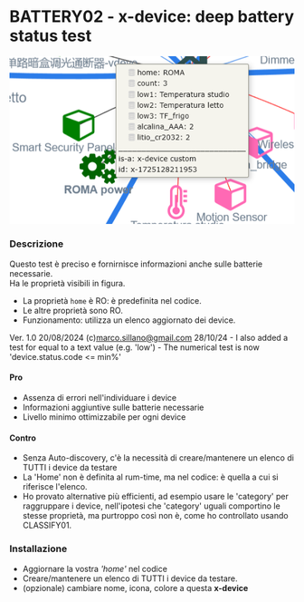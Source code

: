 # BATTERY02 - x-device: deep battery status test

![](https://github.com/msillano/IoTwebUI/blob/main/pics/battery02.png?raw=true)

### Descrizione
Questo test è preciso e fornirnisce informazioni anche sulle batterie necessarie.<br>
Ha le proprietà visibili in figura.
- La proprietà `home` è RO: è predefinita nel codice.
- Le altre proprietà sono RO.
- Funzionamento: utilizza un elenco aggiornato dei device.

Ver. 1.0 20/08/2024  (c)marco.sillano@gmail.com 
 28/10/24 - I also added a test for equal to a text value (e.g. 'low')
          - The numerical test is now  'device.status.code <= min%'

#### Pro
- Assenza di errori nell'individuare i device
- Informazioni aggiuntive sulle batterie necessarie
- Livello minimo ottimizzabile per ogni device

#### Contro
- Senza Auto-discovery, c'è la necessità di creare/mantenere un elenco di TUTTI i device da testare
- La 'Home' non è definita al rum-time, ma nel codice: è quella a cui si riferisce l'elenco.
- Ho provato alternative più efficienti, ad esempio usare le 'category' per raggruppare i device, nell'ipotesi che 'category' uguali comportino le stesse proprietà, ma purtroppo così non è, come ho controllato usando CLASSIFY01.  

### Installazione
- Aggiornare la vostra _'home'_ nel codice
- Creare/mantenere un elenco di TUTTI i device da testare.
- (opzionale) cambiare nome, icona, colore a questa **x-device**

